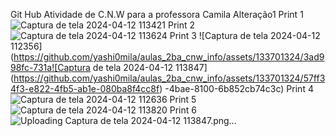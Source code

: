 Git Hub
Atividade de C.N.W para a professora Camila
Alteração1 
Print 1
![Captura de tela 2024-04-12 113421](https://github.com/yashi0mila/aulas_2ba_cnw_info/assets/133701324/7f509ecd-2d47-4b9e-9516-634b92ce3fd3)
Print 2
![Captura de tela 2024-04-12 113624](https://github.com/yashi0mila/aulas_2ba_cnw_info/assets/133701324/532e310f-df0e-496c-8b19-1384fd018e47)
Print 3
![Captura de tela 2024-04-12 112356](https://github.com/yashi0mila/aulas_2ba_cnw_info/assets/133701324/3ad998fc-731a![Captura de tela 2024-04-12 113847](https://github.com/yashi0mila/aulas_2ba_cnw_info/assets/133701324/57ff34f3-e822-4fb5-ab1e-080ba8f4cc8f)
-4bae-8100-6b852cb74c3c)
Print 4
![Captura de tela 2024-04-12 112636](https://github.com/yashi0mila/aulas_2ba_cnw_info/assets/133701324/61ff5cc6-9ed0-49bd-8cf6-82bcc99a1ff2)
Print 5
![Captura de tela 2024-04-12 113820](https://github.com/yashi0mila/aulas_2ba_cnw_info/assets/133701324/845357ec-6a91-4424-8af2-597033c909b5)
Print 6
![Uploading Captura de tela 2024-04-12 113847.png…]()
